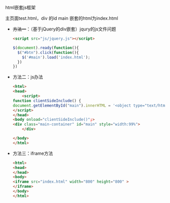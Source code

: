 html嵌套js框架

主页面test.html，div 的id  main  嵌套的html为index.html

- ~~方法一~~：（基于jQuery的div嵌套）jqury的js文件问题

  ```html
  <script src="js/jquery.js"></script>
  ```

  ```js
  $(document).ready(function(){
    $("#btn").click(function(){
      $('#main').load('index.html');
    })
  })
  ```

- 方法二：js办法

  ```html
  <html>
  <head>
      <script>
  function clientSideInclude() {
  document.getElementById("main").innerHTML = '<object type="text/html" data="index.html" width="100%" height="100%"></object>';}
  </script>
  </head>
  <body onload="clientSideInclude()";>
  <div class="main-container" id="main" style="width:99%">
      </div>
  
  </body>
  </html>
  ```

- 方法三：iframe方法

  ```html
  <html>
  <head>
  </head>
  <body>
  <iframe src="index.html" width="800" height="800" >
  </iframe>
  </body>
  </html>
  ```
